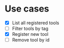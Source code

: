 # Use cases

- [x] List all registered tools
- [ ] Filter tools by tag
- [x] Register new tool
- [ ] Remove tool by id
